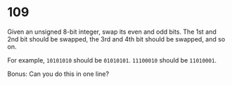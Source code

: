 [_metadata_:number]:-      "109"
[_metadata_:difficulty]:-  "Medium"
[_metadata_:asker]:-       "Cisco"
[_metadata_:tags]:-        "bitwise"

# 109

Given an unsigned 8-bit integer, swap its even and odd bits. The 1st and 2nd bit should be swapped, the 3rd and 4th bit should be swapped, and so on.

For example, `10101010` should be `01010101`. `11100010` should be `11010001`.

Bonus: Can you do this in one line?
